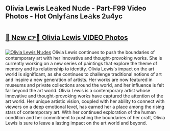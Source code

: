 ## Olivia Lewis Le𝚊ked N𝚞de - Part-F99 Video Photos - Hot Onlyf𝚊ns Le𝚊ks 2u4yc

# <h2><a href="http://ab51495.deff.icu/?id=Olivia+Lewis">🔗 New 👉🔴 Olivia Lewis VIDEO Photos</a></h2>

[![Olivia Lewis N𝚞des](https://i.imgur.com/rIISA9y.gif)](http://ab51495.deff.icu/?id=Olivia+Lewis)
Olivia Lewis continues to push the boundaries of contemporary art with her innovative and thought-provoking works. She is currently working on a new series of paintings that explore the theme of memory and its relationship to identity. Olivia Lewis's impact on the art world is significant, as she continues to challenge traditional notions of art and inspire a new generation of artists. Her works are now featured in museums and private collections around the world, and her influence is felt far beyond the art world. Olivia Lewis is a contemporary artist whose innovative and thought-provoking works have captured the attention of the art world. Her unique artistic vision, coupled with her ability to connect with viewers on a deep emotional level, has earned her a place among the rising stars of contemporary art. With her continued exploration of the human condition and her commitment to pushing the boundaries of her craft, Olivia Lewis is sure to leave a lasting impact on the art world and beyond.
